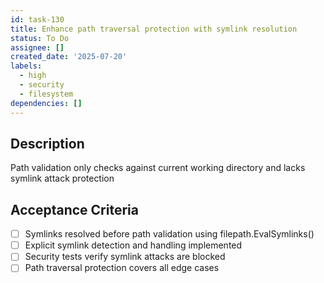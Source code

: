 ```yaml
---
id: task-130
title: Enhance path traversal protection with symlink resolution
status: To Do
assignee: []
created_date: '2025-07-20'
labels:
  - high
  - security
  - filesystem
dependencies: []
---
```


## Description

Path validation only checks against current working directory and lacks symlink attack protection

## Acceptance Criteria

- [ ] Symlinks resolved before path validation using filepath.EvalSymlinks()
- [ ] Explicit symlink detection and handling implemented
- [ ] Security tests verify symlink attacks are blocked
- [ ] Path traversal protection covers all edge cases
